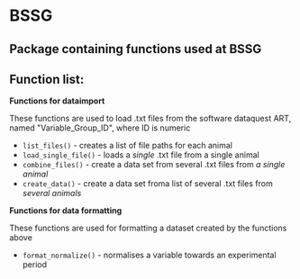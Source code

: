 # BSSG 

## Package containing functions used at BSSG

## Function list:

**Functions for dataimport**

These functions are used to load .txt files from the software dataquest ART, named "Variable_Group_ID", where ID is numeric

- `list_files()` - creates a list of file paths for each animal
- `load_single_file()` - loads a *single* .txt file from a single animal
- `combine_files()` - create a data set from several .txt files from *a single animal*
- `create_data()` - create a data set froma list of several .txt files from *several animals*

**Functions for data formatting**

These functions are used for formatting a dataset created by the functions above

- `format_normalize()` - normalises a variable towards an experimental period
    


